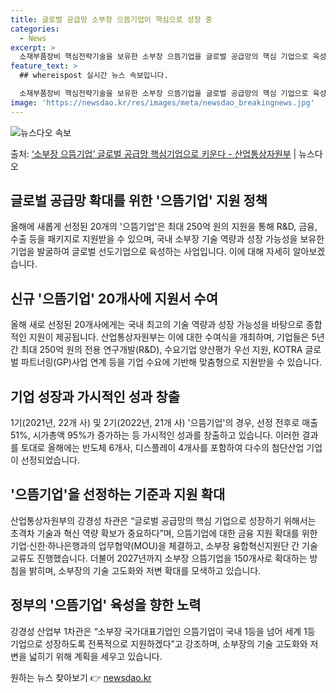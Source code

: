 ```yaml
---
title: 글로벌 공급망 소부장 으뜸기업이 핵심으로 성장 중
categories:
  - News
excerpt: >
  소재부품장비 핵심전략기술을 보유한 소부장 으뜸기업을 글로벌 공급망의 핵심 기업으로 육성한다. 이를 위해 기술…
feature_text: >
  ## whereispost 실시간 뉴스 속보입니다.

  소재부품장비 핵심전략기술을 보유한 소부장 으뜸기업을 글로벌 공급망의 핵심 기업으로 육성한다. 이를 위해 기술…
image: 'https://newsdao.kr/res/images/meta/newsdao_breakingnews.jpg'
---
```


![뉴스다오 속보](https://newsdao.kr/res/images/meta/newsdao_breakingnews.jpg)

<p>출처: <a href="https://newsdao.kr/3766" rel="dofollow">‘소부장 으뜸기업’ 글로벌 공급망 핵심기업으로 키운다 - 산업통상자원부</a> | 뉴스다오</p>

<h2 data-ke-size="size26">글로벌 공급망 확대를 위한 '으뜸기업' 지원 정책</h2>
<p data-ke-size="size16">올해에 새롭게 선정된 20개의 '으뜸기업'은 최대 250억 원의 지원을 통해 R&D, 금융, 수출 등을 패키지로 지원받을 수 있으며, 국내 소부장 기술 역량과 성장 가능성을 보유한 기업을 발굴하여 글로벌 선도기업으로 육성하는 사업입니다. 이에 대해 자세히 알아보겠습니다.</p>

<h2 data-ke-size="size26">신규 '으뜸기업' 20개사에 지원서 수여</h2>
<p data-ke-size="size16">올해 새로 선정된 20개사에게는 국내 최고의 기술 역량과 성장 가능성을 바탕으로 종합적인 지원이 제공됩니다. 산업통상자원부는 이에 대한 수여식을 개최하며, 기업들은 5년간 최대 250억 원의 전용 연구개발(R&D), 수요기업 양산평가 우선 지원, KOTRA 글로벌 파트너링(GP)사업 연계 등을 기업 수요에 기반해 맞춤형으로 지원받을 수 있습니다.</p>

<h2 data-ke-size="size26">기업 성장과 가시적인 성과 창출</h2>
<p data-ke-size="size16">1기(2021년, 22개 사) 및 2기(2022년, 21개 사) '으뜸기업'의 경우, 선정 전후로 매출 51%, 시가총액 95%가 증가하는 등 가시적인 성과를 창출하고 있습니다. 이러한 결과를 토대로 올해에는 반도체 6개사, 디스플레이 4개사를 포함하여 다수의 첨단산업 기업이 선정되었습니다.</p>

<h2 data-ke-size="size26">'으뜸기업'을 선정하는 기준과 지원 확대</h2>
<p data-ke-size="size16">산업통상자원부의 강경성 차관은 “글로벌 공급망의 핵심 기업으로 성장하기 위해서는 초격차 기술과 혁신 역량 확보가 중요하다”며, 으뜸기업에 대한 금융 지원 확대를 위한 기업·신한·하나은행과의 업무협약(MOU)을 체결하고, 소부장 융합혁신지원단 간 기술교류도 진행했습니다. 더불어 2027년까지 소부장 으뜸기업을 150개사로 확대하는 방침을 밝히며, 소부장의 기술 고도화와 저변 확대를 모색하고 있습니다.</p>

<h2 data-ke-size="size26">정부의 '으뜸기업' 육성을 향한 노력</h2>
<p data-ke-size="size16">강경성 산업부 1차관은 “소부장 국가대표기업인 으뜸기업이 국내 1등을 넘어 세계 1등 기업으로 성장하도록 전폭적으로 지원하겠다”고 강조하며, 소부장의 기술 고도화와 저변을 넓히기 위해 계획을 세우고 있습니다.</p>
 

원하는 뉴스 찾아보기 👉 <a href="https://newsdao.kr" rel="dofollow">newsdao.kr</a>


